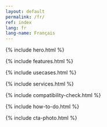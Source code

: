 ```yaml
---
layout: default
permalink: /fr/
ref: index
lang: fr
lang-name: Français
---
```


{% include hero.html %}

{% include features.html %}

{% include usecases.html %}

{% include services.html %}

{% include compatibility-check.html %}

{% include how-to-do.html %}

{% include cta-photo.html %}

